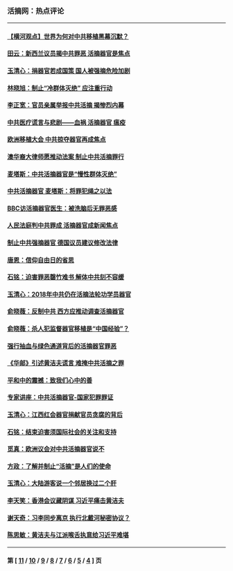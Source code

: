 ### 活摘网：热点评论
---
#### [【横河观点】世界为何对中共移植黑幕沉默？](../../pages/nf5879/n13244249.md?03220430) 
#### [田云：新西兰议员揭中共罪恶 活摘器官是焦点](../../pages/nf5879/n13070629.md?03220430) 
#### [玉清心：捐器官若成国策 国人被强摘危险加剧](../../pages/nf5879/n12802713.md?03220430) 
#### [林晓旭：制止“冷群体灭绝” 应注重行动](../../pages/nf5879/n12779736.md?03220430) 
#### [李正宽：官员亲属举报中共活摘 揭惨烈内幕](../../pages/nf5879/n12684490.md?03220430) 
#### [中共医疗谎言与悲剧——血祸 活摘器官 瘟疫](../../pages/nf5879/n12372103.md?03220430) 
#### [欧洲移植大会 中共掠夺器官再成焦点](../../pages/nf5879/n11538883.md?03220430) 
#### [澳华裔大律师愿推动法案 制止中共活摘罪行](../../pages/nf5879/n11377039.md?03220430) 
#### [麦塔斯：中共活摘器官是“慢性群体灭绝”](../../pages/nf5879/n11350529.md?03220430) 
#### [中共活摘器官 麦塔斯：将罪犯绳之以法](../../pages/nf5879/n11347973.md?03220430) 
#### [BBC访活摘器官医生：被洗脑后无罪恶感](../../pages/nf5879/n11335935.md?03220430) 
#### [人民法庭判中共罪成 活摘器官成新闻焦点](../../pages/nf5879/n11331578.md?03220430) 
#### [制止中共强摘器官 德国议员建议修改法律](../../pages/nf5879/n11249451.md?03220430) 
#### [唐恩：信仰自由日的省思](../../pages/nf5879/n11003525.md?03220430) 
#### [石铭：迫害罪恶罄竹难书  解体中共刻不容缓](../../pages/nf5879/n10942855.md?03220430) 
#### [玉清心：2018年中共仍在活摘法轮功学员器官](../../pages/nf5879/n10914646.md?03220430) 
#### [俞晓薇：反制中共 西方应推动调查活摘器官](../../pages/nf5879/n10794671.md?03220430) 
#### [俞晓薇：杀人犯监督器官移植是“中国经验”？](../../pages/nf5879/n10466427.md?03220430) 
#### [强行抽血与绿色通道背后的活摘器官罪恶](../../pages/nf5879/n10004708.md?03220430) 
#### [《华邮》引述黄洁夫谎言 难掩中共活摘之罪](../../pages/nf5879/n9642309.md?03220430) 
#### [平和中的震撼：致我们心中的善](../../pages/nf5879/n9021123.md?03220430) 
#### [专家讲座：中共活摘器官-国家犯罪罪证](../../pages/nf5879/n8828153.md?03220430) 
#### [玉清心：江西红会器官捐献官员贪腐的背后](../../pages/nf5879/n8522122.md?03220430) 
#### [石铭：结束迫害须国际社会的关注和支持](../../pages/nf5879/n8443497.md?03220430) 
#### [觅真：欧洲议会对中共活摘器官说不](../../pages/nf5879/n8337486.md?03220430) 
#### [方政：了解并制止“活摘”是人们的使命](../../pages/nf5879/n8329214.md?03220430) 
#### [玉清心：大陆游客说一个邻居换过二个肝](../../pages/nf5879/n8291404.md?03220430) 
#### [李天笑：香港会议藏阴谋 习近平痛击黄洁夫](../../pages/nf5879/n8241459.md?03220430) 
#### [谢天奇：习李同步离京 执行北戴河秘密协议？](../../pages/nf5879/n8230418.md?03220430) 
#### [陈思敏：黄洁夫与江派喉舌执意给习近平难堪](../../pages/nf5879/n8222166.md?03220430) 

---
#### 第 [ [11](./11.md?03220430) / [10](./10.md?03220430) / [9](./9.md?03220430) / [8](./8.md?03220430) / [7](./7.md?03220430) / [6](./6.md?03220430) / [5](./5.md?03220430) / [4](./4.md?03220430) ] 页

